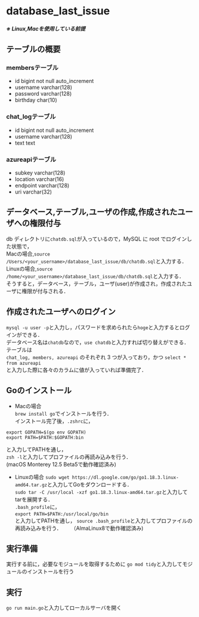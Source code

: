 # database_last_issue

##### ※ Linux,Macを使用している前提  

## テーブルの概要

### membersテーブル
- id bigint not null auto_increment
- username varchar(128)
- password varchar(128)
- birthday char(10)


### chat_logテーブル
- id bigint not null auto_increment
- username varchar(128)
- text text


### azureapiテーブル
- subkey varchar(128)
- location varchar(16)
- endpoint varchar(128)
- uri varchar(32)


## データベース,テーブル,ユーザの作成,作成されたユーザへの権限付与

db ディレクトリに`chatdb.sql`が入っているので，MySQL に root でログインした状態で，  
Macの場合,`source /Users/<your_username>/database_last_issue/db/chatdb.sql`と入力する．  
Linuxの場合,`source /home/<your_username>/database_last_issue/db/chatdb.sql`と入力する．  
そうすると，データベース，テーブル，ユーザ(user)が作成され，作成されたユーザに権限が付与される．  

## 作成されたユーザへのログイン

`mysql -u user -p`と入力し，パスワードを求められたら`hoge`と入力するとログインができる．  
データベース名は`chatdb`なので，`use chatdb`と入力すれば切り替えができる．テーブルは  
`chat_log, members, azureapi` のそれぞれ 3 つが入っており，かつ `select * from azureapi`  
と入力した際に各々のカラムに値が入っていれば準備完了．  

## Goのインストール
- Macの場合  
`brew install go`でインストールを行う．    
インストール完了後，`.zshrc`に，  
```
export GOPATH=$(go env GOPATH)
export PATH=$PATH:$GOPATH:bin
```
と入力してPATHを通し，  
`zsh -l`と入力してプロファイルの再読み込みを行う．  
(macOS Monterey 12.5 Beta5で動作確認済み)    

- Linuxの場合
`sudo wget https://dl.google.com/go/go1.18.3.linux-amd64.tar.gz`と入力してGoをダウンロードする．  
`sudo tar -C /usr/local -xzf go1.18.3.linux-amd64.tar.gz`と入力してtarを展開する．  
`.bash_profile`に，  
`export PATH=$PATH:/usr/local/go/bin`  
と入力してPATHを通し，
`source .bash_profile`と入力してプロファイルの再読み込みを行う．　　
（AlmaLinux8で動作確認済み)  


## 実行準備

実行する前に，必要なモジュールを取得するために
`go mod tidy`と入力してモジュールのインストールを行う

## 実行

`go run main.go`と入力してローカルサーバを開く
